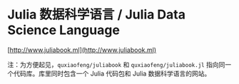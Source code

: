 # Julia 数据科学语言 / Julia Data Science Language

[http://www.juliabook.ml](http://www.juliabook.ml)

注：为方便起见，`quxiaofeng/juliabook` 和 `quxiaofeng/juliabook.jl` 指向同一个代码库。库里同时包含一个 Julia 代码包和 Julia 数据科学语言的网站。
